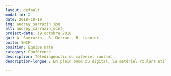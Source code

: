 ```yaml
---
layout: default
modal-id: 2
date: 2018-10-19
img: audrey_sarrazin.jpg
alt: audrey_sarrazin_scnf
project-date: 19 octobre 2018
qui: A. Sarrazin - R. Detrue - B. Lasnier
boite: SNCF
position: Équipe Data
category: Conférence
description: Télédiagnostic du matériel roulant 
description-longue : En plein boum du digital, le matériel roulant utilisé par la SNCF se modernise et devient communiquant. Depuis quelques années, les équipes s’organisent et de nouveaux métiers se créent afin d’affiner le suivi des flottes et d’optimiser la maintenance du matériel.

---
```

